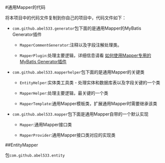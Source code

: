 #通用Mapper的代码

将本项目中的代码文件复制到你自己的项目中，代码文件如下：

* `com.github.abel533.generator`包下面的是通用Mapper的MyBatis Generator插件

   * `MapperCommentGenerator`:注释以及字段注解处理类。

   * `MapperPlugin`:处理主要逻辑，详细信息请看 [如何使用Mapper专用的MyBatis Generator插件](http://git.oschina.net/free/Mapper/blob/master/UseMBGInMapper.md)

* `com.github.abel533.mapperhelper`包下面的是通用Mapper的关键类

   * `EntityHelper`:实体类工具类 - 处理实体和数据库表以及字段关键的一个类

   * `MapperHelper`:处理主要逻辑，最关键的一个类

   * `MapperTemplate`:通用Mapper模板类，扩展通用Mapper时需要继承该类

* `com.github.abel533.mapper`包下面是通用Mapper自带的一个默认实现

   * `Mapper`:通用Mapper接口类

   * `MapperProvider`:通用Mapper接口类对应的实现类

##EntityMapper

包`com.github.abel533.entity`
